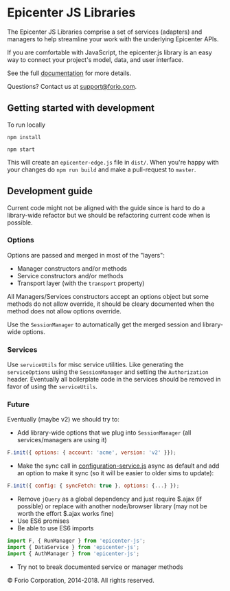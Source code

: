 # Epicenter JS Libraries

The Epicenter JS Libraries comprise a set of services (adapters) and managers to help streamline your work with the underlying Epicenter APIs.

If you are comfortable with JavaScript, the epicenter.js library is an easy way to connect your project's model, data, and user interface.

See the full [documentation](https://forio.com/epicenter/docs/public/api_adapters/) for more details.

Questions?  Contact us at support@forio.com.

## Getting started with development

To run locally
```
npm install

npm start
```
This will create an ```epicenter-edge.js``` file in ```dist/```. When you're happy with your changes do ```npm run build``` and make a pull-request to `master`.

## Development guide
Current code might not be aligned with the guide since is hard to do a library-wide refactor but we should be refactoring current code when is possible.

### Options
Options are passed and merged in most of the "layers":
- Manager constructors and/or methods
- Service constructors and/or methods
- Transport layer (with the `transport` property)

All Managers/Services constructors accept an options object but some methods do not allow override, it should be cleary documented when the method does not allow options override. 

Use the `SessionManager` to automatically get the merged session and library-wide options.

### Services
Use `serviceUtils` for misc service utilities. Like generating the `serviceOptions` using the `SessionManager` and setting the `Authorization` header. Eventually all boilerplate code in the services should be removed in favor of using the `serviceUtils`.

### Future
Eventually (maybe v2) we should try to:
- Add library-wide options that we plug into `SessionManager` (all services/managers are using it)
```javascript
F.init({ options: { account: 'acme', version: 'v2' }});
```
- Make the sync call in [configuration-service.js](src/service/configuration-service.js) async as default and add an option to make it sync (so it will be easier to older sims to update):
```javascript
F.init({ config: { syncFetch: true }, options: {...} });
```
- Remove `jQuery` as a global dependency and just require $.ajax (if possible) or replace with another node/browser library (may not be worth the effort $.ajax works fine)
- Use ES6 promises
- Be able to use ES6 imports
```javascript
import F, { RunManager } from 'epicenter-js';
import { DataService } from 'epicenter-js';
import { AuthManager } from 'epicenter-js';
```
- Try not to break documented service or manager methods

&copy; Forio Corporation, 2014-2018.  All rights reserved.


